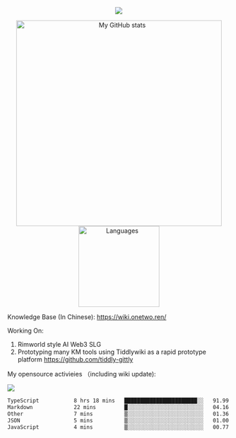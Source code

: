 <a href="https://github.com/linonetwo">
    <p align="center">
        <img src="https://github-profile-trophy.vercel.app/?username=linonetwo&column=7&theme=onedark"/>
    </p>
</a>
<a align="center" href="https://github.com/linonetwo">
  <p align="center">
    <img src="https://github-readme-stats.vercel.app/api?username=linonetwo&show_icons=true&count_private=true" alt="My GitHub stats" width="465"/>
    <img src="https://github-readme-stats.vercel.app/api/top-langs/?username=linonetwo&layout=compact&langs_count=10" alt="Languages" height="183">
  </p>
</a>

Knowledge Base (In Chinese): https://wiki.onetwo.ren/

Working On: 

1. Rimworld style AI Web3 SLG
1. Prototyping many KM tools using Tiddlywiki as a rapid prototype platform https://github.com/tiddly-gittly

My opensource activieies （including wiki update):

![](https://visitor-badge.glitch.me/badge?page_id=linonetwo.linonetwo)

<!--START_SECTION:waka-->

```txt
TypeScript           8 hrs 18 mins   ███████████████████████░░   91.99 %
Markdown             22 mins         █░░░░░░░░░░░░░░░░░░░░░░░░   04.16 %
Other                7 mins          ▒░░░░░░░░░░░░░░░░░░░░░░░░   01.36 %
JSON                 5 mins          ▒░░░░░░░░░░░░░░░░░░░░░░░░   01.00 %
JavaScript           4 mins          ▒░░░░░░░░░░░░░░░░░░░░░░░░   00.77 %
```

<!--END_SECTION:waka-->
